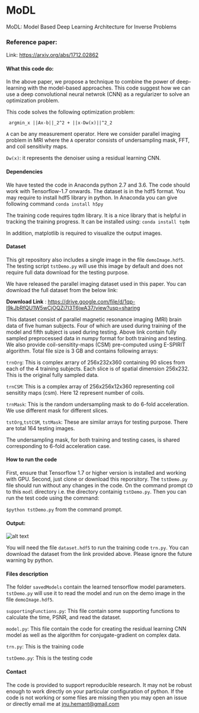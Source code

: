 # MoDL
MoDL: Model Based Deep Learning Architecture for Inverse Problems 

### Reference paper: 
Link: https://arxiv.org/abs/1712.02862

#### What this code do:
In the above paper, we propose a technique to combine the power of deep-learning with the model-based approaches. This code suggest how we can use a deep convolutional neural netwrok (CNN) as a regularizer to solve an optimization problem.

This code solves the following optimization problem:

     argmin_x ||Ax-b||_2^2 + ||x-Dw(x)||^2_2 

 `A` can be any measurement operator. Here we consider parallel imaging problem in MRI where
 the `A` operator consists of undersampling mask, FFT, and coil sensitivity maps.

`Dw(x)`: it represents the denoiser using a residual learning CNN.


#### Dependencies

We have tested the code in Anaconda python 2.7 and 3.6. The code should work with Tensorflow-1.7 onwards.
The dataset is in the hdf5 format. You may require to install hdf5 library in python. 
In Anaconda you can give following command
`conda install h5py`

The training code requires tqdm library. It is a nice library that is helpful in tracking the training progress.
It can be installed using:
`conda install tqdm`

In addition, matplotlib is required to visualize the output images.

#### Dataset

This git repository also includes a single image in the file `demoImage.hdf5`. The testing script `tstDemo.py` will use this image by default and does not require full data download for the testing purpose.

We have released the parallel imaging dataset used in this paper. You can download the full dataset from the below link:

 **Download Link** :  https://drive.google.com/file/d/1qp-l9kJbRfQU1W5wCjOQZi7I3T6jwA37/view?usp=sharing


This dataset consist of parallel magnetic resonance imaging (MRI) brain data of five human subjects. Four of which are used during training of the model and fifth subject is used during testing.
Above link contain fully sampled preprocessed data in numpy format for both training and testing. We also provide coil-sensitity-maps (CSM) pre-computed using E-SPIRIT algorithm. Total file size is 3 GB and contains following arrays:

`trnOrg`: This is complex arrary of 256x232x360 containing 90 slices from each of the 4 training subjects. 
        Each slice is of  spatial dimension 256x232. This is the original fully sampled data.
        
`trnCSM`: This is a complex array of 256x256x12x360 representing coil sensitity maps (csm). Here 12 represent number of coils.

`trnMask`: This is the random undersampling mask to do 6-fold acceleration. We use different mask for different slices.

`tstOrg`,`tstCSM`, `tstMask`: These are similar arrays for testing purpose. There are total 164 testing images.

The undersampling mask, for both training and testing cases, is shared corresponding to 6-fold acceleration case. 

#### How to run the code

First, ensure that Tensorflow 1.7 or higher version is installed and working with GPU. 
Second, just clone or download this reporsitory. The `tstDemo.py` file should run without any changes in the code.
On the command prompt `CD` to this `modl` directory i.e. the directory containig `tstDemo.py`.
Then you can run the test code using the command: 

`$python tstDemo.py` from the command prompt. 

#### Output:
![alt text](https://raw.githubusercontent.com/hkaggarwal/modl/master/outputImage.jpeg)

You will need the file `dataset.hdf5` to run the training code `trn.py`. You can download the dataset from the link provided above. Please ignore the future warning by python.

#### Files description
The folder `savedModels` contain the learned tensorflow model parameters. `tstDemo.py` will use it to read the model and run on the demo image in the file `demoImage.hdf5`. 

`supportingFunctions.py`: This file contain some supporting functions to calculate the time, PSNR, and read the dataset.

`model.py`: This file contain the code for creating the residual learning CNN model as well as the algorithm for 
	      conjugate-gradient on complex data.
	      
`trn.py`: This is the training code

`tstDemo.py`: This is the testing code


#### Contact
The code is provided to support reproducible research. It may not be robust enough to work directly on your particular configuration of python. If the code is not working or some files are missing then
you may open an issue or directly email me at jnu.hemant@gmail.com


